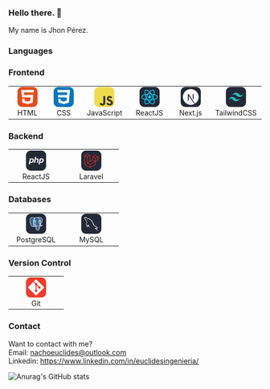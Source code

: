 ### Hello there. 🤝

My name is Jhon Pérez.



### Languages

### Frontend

<table>
  <tr>
    <td align="center" width="96">
      <a>
        <img src="https://github.com/tandpfun/skill-icons/blob/main/icons/HTML.svg" width="40"/>
      </a>
      <br>HTML
    </td>
    <td align="center" width="96">
      <a>
        <img src="https://github.com/tandpfun/skill-icons/blob/main/icons/CSS.svg" width="40"/>
      </a>
      <br>CSS
    </td>
    <td align="center" width="96">
      <a>
        <img src="https://github.com/tandpfun/skill-icons/blob/main/icons/JavaScript.svg" width="40"/>
      </a>
      <br>JavaScript
    </td>
    <td align="center" width="96">
      <a>
        <img src="https://github.com/tandpfun/skill-icons/blob/main/icons/React-Dark.svg" width="40"/>
        </a>
        <br>ReactJS
    </td> 
    <td align="center" width="96">
      <a>
        <img src="https://github.com/tandpfun/skill-icons/blob/main/icons/NextJS-Dark.svg" width="40"/>
      </a>
      <br>Next.js
    </td>
    <td align="center" width="96">
      <a>
        <img src="https://github.com/tandpfun/skill-icons/blob/main/icons/TailwindCSS-Dark.svg" width="40"/>
      </a>
      <br>TailwindCSS
    </td>     
  </tr>
</table>


### Backend

<table>
  <tr>
    <td align="center" width="96">
      <a>
        <img src="https://github.com/tandpfun/skill-icons/blob/main/icons/PHP-Dark.svg" width="40"/>
      </a>
      <br>ReactJS
    </td>
    <td align="center" width="96">
      <a>
        <img src="https://github.com/tandpfun/skill-icons/blob/main/icons/Laravel-Dark.svg" width="40"/>
      </a>
      <br>Laravel
    </td>
  </tr>
</table>


### Databases

<table>
  <tr>
    <td align="center" width="96">
      <a>
        <img src="https://github.com/tandpfun/skill-icons/blob/main/icons/PostgreSQL-Dark.svg" width="40"/>
      </a>
      <br>PostgreSQL
    </td>
    <td align="center" width="96">
      <a>
        <img src="https://github.com/tandpfun/skill-icons/blob/main/icons/MySQL-Dark.svg" width="40"/>
      </a>
      <br>MySQL
    </td>
  </tr>
</table>


###  Version Control

<table>
  <tr>
    <td align="center" width="96">
      <a>
        <img src="https://github.com/tandpfun/skill-icons/blob/main/icons/Git.svg" width="40"/>
      </a>
      <br>Git
    </td>
  </tr>
</table>


### Contact

Want to contact with me? </br>
Email: nachoeuclides@outlook.com </br>
Linkedin: https://www.linkedin.com/in/euclidesingenieria/

![Anurag's GitHub stats](https://github-readme-stats.vercel.app/api?username=TuMandado&show_icons=true&theme=dark)

